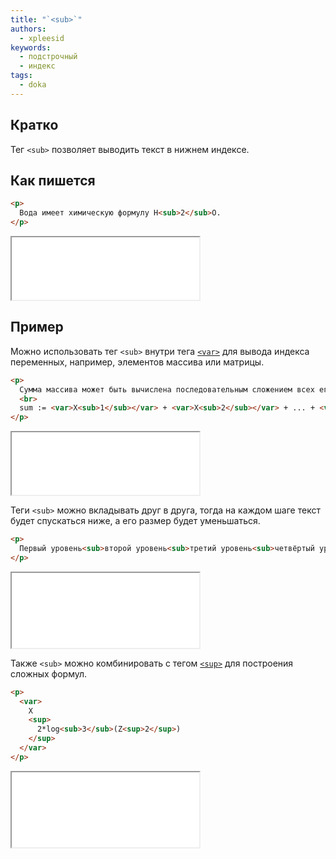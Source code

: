 ```yaml
---
title: "`<sub>`"
authors:
  - xpleesid
keywords:
  - подстрочный
  - индекс
tags:
  - doka
---
```


## Кратко

Тег `<sub>` позволяет выводить текст в нижнем индексе.

## Как пишется

```html
<p>
  Вода имеет химическую формулу H<sub>2</sub>O.
</p>
```

<iframe title="Пример с формулой воды" src="demos/basic/" height="100"></iframe>

## Пример

Можно использовать тег `<sub>` внутри тега [`<var>`](/html/var) для вывода индекса переменных, например, элементов массива или матрицы.

```html
<p>
  Сумма массива может быть вычислена последовательным сложением всех его элементов:
  <br>
  sum := <var>X<sub>1</sub></var> + <var>X<sub>2</sub></var> + ... + <var>X<sub>N</sub></var>
</p>
```

<iframe title="Пример с математической формулой" src="demos/variables/" height="100"></iframe>

Теги `<sub>` можно вкладывать друг в друга, тогда на каждом шаге текст будет спускаться ниже, а его размер будет уменьшаться.

```html
<p>
  Первый уровень<sub>второй уровень<sub>третий уровень<sub>четвёртый уровень</sub></sub></sub>
</p>
```

<iframe title="Пример с математической формулой" src="demos/nested/" height="120"></iframe>

Также `<sub>` можно комбинировать с тегом [`<sup>`](/html/sup) для построения сложных формул.

```html
<p>
  <var>
    X
    <sup>
      2*log<sub>3</sub>(Z<sup>2</sup>)
    </sup>
  </var>
</p>
```

<iframe title="Пример с тегом sup" src="demos/sup/" height="120"></iframe>
